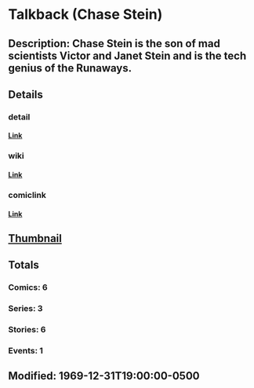 # Talkback (Chase Stein)
## Description: Chase Stein is the son of mad scientists Victor and Janet Stein and is the tech genius of the Runaways.
## Details
### detail
#### [Link](http://marvel.com/characters/2288/talkback?utm_campaign=apiRef&utm_source=225578a89fc76f3d20fbffda5d17a88d)
### wiki
#### [Link](http://marvel.com/universe/Talkback%20(Chase%20Stein)?utm_campaign=apiRef&utm_source=225578a89fc76f3d20fbffda5d17a88d)
### comiclink
#### [Link](http://marvel.com/comics/characters/1010753/talkback_chase_stein?utm_campaign=apiRef&utm_source=225578a89fc76f3d20fbffda5d17a88d)
## [Thumbnail](http://i.annihil.us/u/prod/marvel/i/mg/b/40/image_not_available.jpg)
## Totals
### Comics: 6
### Series: 3
### Stories: 6
### Events: 1
## Modified: 1969-12-31T19:00:00-0500